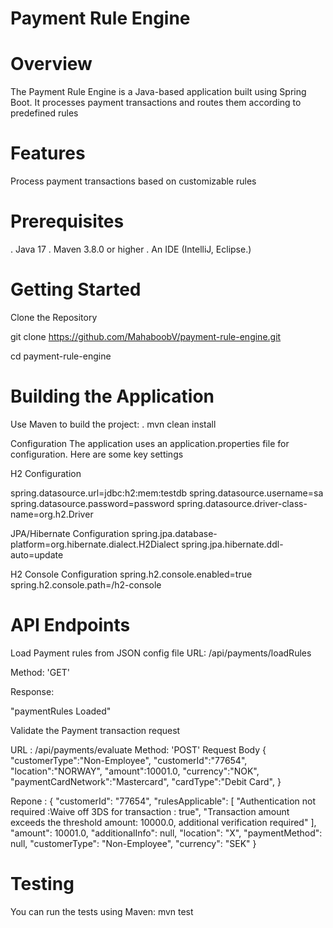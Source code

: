 # Payment Rule Engine 

# Overview
The Payment Rule Engine is a Java-based application built using Spring Boot. It processes payment transactions and routes them according to predefined rules


# Features
Process payment transactions based on customizable rules


# Prerequisites
. Java 17
. Maven 3.8.0 or higher
. An IDE (IntelliJ, Eclipse.)


# Getting Started
Clone the Repository

git clone https://github.com/MahaboobV/payment-rule-engine.git

cd payment-rule-engine

# Building the Application
Use Maven to build the project:
. mvn clean install


Configuration
The application uses an application.properties file for configuration. Here are some key settings

H2 Configuration

spring.datasource.url=jdbc:h2:mem:testdb
spring.datasource.username=sa
spring.datasource.password=password
spring.datasource.driver-class-name=org.h2.Driver

JPA/Hibernate Configuration
spring.jpa.database-platform=org.hibernate.dialect.H2Dialect
spring.jpa.hibernate.ddl-auto=update

H2 Console Configuration
spring.h2.console.enabled=true
spring.h2.console.path=/h2-console


# API Endpoints
Load  Payment rules from JSON config file 
URL: /api/payments/loadRules

Method: 'GET'

Response:

"paymentRules Loaded"


Validate the Payment transaction request 

URL : /api/payments/evaluate
Method: 'POST'
Request Body 
{
    "customerType":"Non-Employee",
    "customerId":"77654",
    "location":"NORWAY",
    "amount":10001.0,
    "currency":"NOK",
    "paymentCardNetwork":"Mastercard",
    "cardType":"Debit Card",
}

Repone : 
{
    "customerId": "77654",
    "rulesApplicable": [
        "Authentication not required :Waive off 3DS for transaction : true",
        "Transaction amount exceeds the threshold amount: 10000.0, additional verification required"
    ],
    "amount": 10001.0,
    "additionalInfo": null,
    "location": "X",
    "paymentMethod": null,
    "customerType": "Non-Employee",
    "currency": "SEK"
}

# Testing
You can run the tests using Maven:
mvn test
